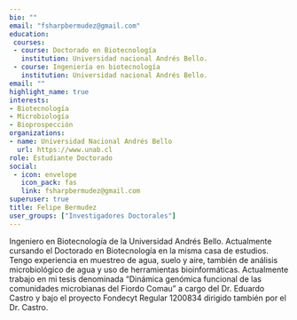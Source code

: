 ```yaml
---
bio: ""
email: "fsharpbermudez@gmail.com"
education:
 courses:
 - course: Doctorado en Biotecnología 
   institution: Universidad nacional Andrés Bello.
 - course: Ingeniería en biotecnología
   institution: Universidad nacional Andrés Bello.
email: ""
highlight_name: true
interests:
- Biotecnología
- Microbiología
- Bioprospección
organizations:
- name: Universidad Nacional Andrés Bello
  url: https://www.unab.cl
role: Estudiante Doctorado
social:
 - icon: envelope
   icon_pack: fas
   link: fsharpbermudez@gmail.com
superuser: true
title: Felipe Bermudez
user_groups: ["Investigadores Doctorales"]
---
```


Ingeniero en Biotecnología de la Universidad Andrés Bello. Actualmente cursando el Doctorado en Biotecnología en la misma casa de estudios. Tengo experiencia en muestreo de agua, suelo y aire, también de análisis microbiológico de agua y uso de herramientas bioinformáticas. Actualmente trabajo en mi tesis denominada “Dinámica genómica funcional de las comunidades microbianas del Fiordo Comau” a cargo del Dr. Eduardo Castro y bajo el proyecto Fondecyt Regular 1200834 dirigido también por el Dr. Castro.
